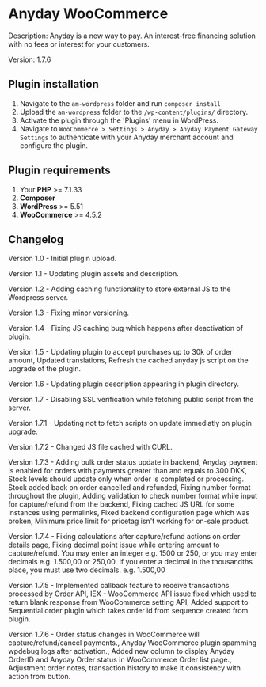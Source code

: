 # Anyday WooCommerce

Description: Anyday is a new way to pay. An interest-free financing solution with no fees or interest for your customers.

Version: 1.7.6

## Plugin installation

1. Navigate to the `am-wordpress` folder and run `composer install`
2. Upload the `am-wordpress` folder to the `/wp-content/plugins/` directory.
3. Activate the plugin through the 'Plugins' menu in WordPress.
4. Navigate to `WooCommerce > Settings > Anyday > Anyday Payment Gateway Settings` to authenticate with your Anyday merchant account and configure the plugin.

## Plugin requirements

1. Your **PHP** >= 7.1.33
2. **Composer**
3. **WordPress** >= 5.51
4. **WooCommerce** >= 4.5.2

## Changelog

Version 1.0 - Initial plugin upload.

Version 1.1 - Updating plugin assets and description.

Version 1.2 - Adding caching functionality to store external JS to the Wordpress server.

Version 1.3 - Fixing minor versioning.

Version 1.4 - Fixing JS caching bug which happens after deactivation of plugin.

Version 1.5 - Updating plugin to accept purchases up to 30k of order amount, Updated translations, Refresh the cached anyday js script on the upgrade of the plugin.

Version 1.6 - Updating plugin description appearing in plugin directory.

Version 1.7 - Disabling SSL verification while fetching public script from the server.

Version 1.7.1 - Updating not to fetch scripts on update immediatly on plugin upgrade.

Version 1.7.2 - Changed JS file cached with CURL.

Version 1.7.3 - Adding bulk order status update in backend, Anyday payment is enabled for orders with payments greater than and equals to 300 DKK, Stock levels should update only when order is completed or processing. Stock added back on order cancelled and refunded, Fixing number format throughout the plugin, Adding validation to check number format while input for capture/refund from the backend, Fixing cached JS URL for some instances using permalinks, Fixed backend configuration page which was broken, Minimum price limit for pricetag isn't working for on-sale product.

Version 1.7.4 - Fixing calculations after capture/refund actions on order details page, Fixing decimal point issue while entering amount to capture/refund. You may enter an integer e.g. 1500 or 250, or you may enter decimals e.g. 1.500,00 or 250,00. If you enter a decimal in the thousandths place, you must use two decimals. e.g. 1.500,00

Version 1.7.5 - Implemented callback feature to receive transactions processed by Order API, IEX - WooCommerce API issue fixed which used to return blank response from WooCommerce setting API, Added support to Sequential order plugin which takes order id from sequence created from plugin.

Version 1.7.6 - Order status changes in WooCommerce will capture/refund/cancel payments., Anyday WooCommerce plugin spamming wpdebug logs after activation., Added new column to display Anyday OrderID and Anyday Order status in WooCommerce Order list page., Adjustment order notes, transaction history to make it consistency with action from button.
